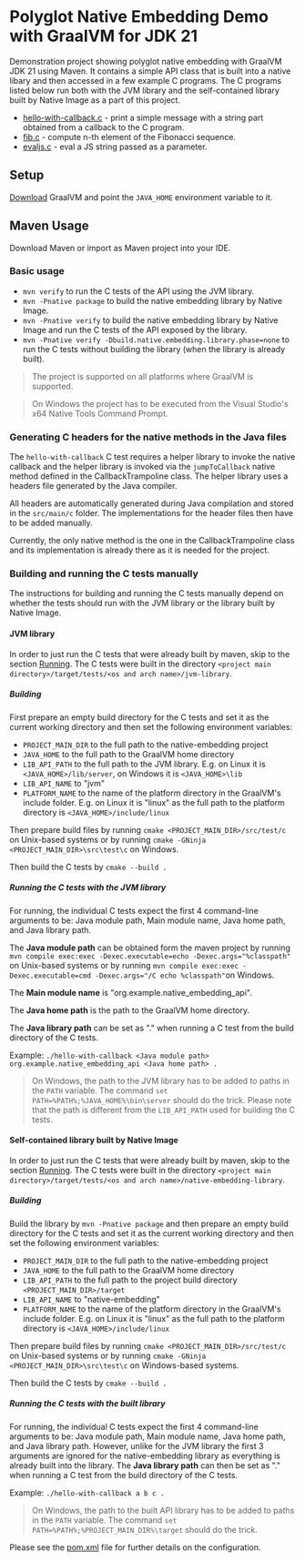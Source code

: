 # Polyglot Native Embedding Demo with GraalVM for JDK 21 
Demonstration project showing polyglot native embedding with GraalVM JDK 21 using Maven.
It contains a simple API class that is built into a native libary and then accessed in a few example C programs.
The C programs listed below run both with the JVM library and the self-contained library built by Native Image
as a part of this project.

* [hello-with-callback.c](./src/test/c/hello-with-callback.c) - print a simple message with a string part obtained from a callback to the C program.
* [fib.c](./src/test/c/fib.c) - compute n-th element of the Fibonacci sequence. 
* [evaljs.c](./src/test/c/evaljs.c) - eval a JS string passed as a parameter.

## Setup

[Download](https://www.graalvm.org/downloads/) GraalVM and point the `JAVA_HOME` environment variable to it.

## Maven Usage

Download Maven or import as Maven project into your IDE.

### Basic usage

* `mvn verify` to run the C tests of the API using the JVM library.
* `mvn -Pnative package` to build the native embedding library by Native Image.
* `mvn -Pnative verify` to build the native embedding library by Native Image and run the C tests of the API exposed by the library.
* `mvn -Pnative verify -Dbuild.native.embedding.library.phase=none` to run the C tests without building the library (when the library is already built).

> The project is supported on all platforms where GraalVM is supported.

> On Windows the project has to be executed from the Visual Studio's x64 Native Tools Command Prompt.

### Generating C headers for the native methods in the Java files

The `hello-with-callback` C test requires a helper library to invoke the native callback and the helper library is invoked via the `jumpToCallback` native method defined
in the CallbackTrampoline class. The helper library uses a headers file generated by the Java compiler.

All headers are automatically generated during Java compilation and stored in the `src/main/c` folder. The implementations for the header files then have to be added manually.

Currently, the only native method is the one in the CallbackTrampoline class and its implementation is already there as it is needed for the project.

### Building and running the C tests manually

The instructions for building and running the C tests manually depend on whether the tests should run with the JVM library
or the library built by Native Image. 

#### JVM library

In order to just run the C tests that were already built by maven, skip to the section [Running](#running-the-c-tests-with-the-jvm-library).
The C tests were built in the directory `<project main directory>/target/tests/<os and arch name>/jvm-library`.

##### Building

First prepare an empty build directory for the C tests and set it as the current working directory and then set the following environment variables:

* `PROJECT_MAIN_DIR` to the full path to the native-embedding project
* `JAVA_HOME` to the full path to the GraalVM home directory
* `LIB_API_PATH` to the full path to the JVM library. E.g. on Linux it is `<JAVA_HOME>/lib/server`, on Windows it is `<JAVA_HOME>\lib` 
* `LIB_API_NAME` to "jvm"
* `PLATFORM_NAME` to the name of the platform directory in the GraalVM's include folder. E.g. on Linux it is "linux" as the full path to the platform directory is `<JAVA_HOME>/include/linux`

Then prepare build files by running `cmake <PROJECT_MAIN_DIR>/src/test/c` on Unix-based systems or by running `cmake -GNinja <PROJECT_MAIN_DIR>\src\test\c` on Windows.

Then build the C tests by `cmake --build .`

##### Running the C tests with the JVM library

For running, the individual C tests expect the first 4 command-line arguments to be: Java module path, Main module name, Java home path, and Java library path.

The **Java module path** can be obtained form the maven project by running `mvn compile exec:exec -Dexec.executable=echo -Dexec.args="%classpath"` on Unix-based systems
or by running `mvn compile exec:exec -Dexec.executable=cmd -Dexec.args="/C echo %classpath"`on Windows.

The **Main module name** is "org.example.native_embedding_api".

The **Java home path** is the path to the GraalVM home directory.

The **Java library path** can be set as "." when running a C test from the build directory of the C tests.

Example: `./hello-with-callback <Java module path> org.example.native_embedding_api <Java home path> .`

> On Windows, the path to the JVM library has to be added to paths in the `PATH` variable. The command `set PATH=%PATH%;%JAVA_HOME%\bin\server` should do the trick. Please note that the path
is different from the `LIB_API_PATH` used for building the C tests.

#### Self-contained library built by Native Image

In order to just run the C tests that were already built by maven, skip to the section [Running](#running-the-c-tests-with-the-built-library).
The C tests were built in the directory `<project main directory>/target/tests/<os and arch name>/native-embedding-library`.

##### Building

Build the library by `mvn -Pnative package` and then prepare an empty build directory for the C tests and set it as the current working directory and then set the following environment variables:

* `PROJECT_MAIN_DIR` to the full path to the native-embedding project
* `JAVA_HOME` to the full path to the GraalVM home directory
* `LIB_API_PATH` to the full path to the project build directory `<PROJECT_MAIN_DIR>/target`
* `LIB_API_NAME` to "native-embedding"
* `PLATFORM_NAME` to the name of the platform directory in the GraalVM's include folder. E.g. on Linux it is "linux" as the full path to the platform directory is `<JAVA_HOME>/include/linux`

Then prepare build files by running `cmake <PROJECT_MAIN_DIR>/src/test/c` on Unix-based systems or by running `cmake -GNinja <PROJECT_MAIN_DIR>\src\test\c` on Windows-based systems.

Then build the C tests by `cmake --build .`

##### Running the C tests with the built library

For running, the individual C tests expect the first 4 command-line arguments to be: Java module path, Main module name, Java home path, and Java library path. However, unlike for the JVM library the
first 3 arguments are ignored for the native-embedding library as everything is already built into the library. The **Java library path** can then be set as "." when running a C test from the build directory of the C tests.

Example: `./hello-with-callback a b c .`

> On Windows, the path to the built API library has to be added to paths in the `PATH` variable. The command `set PATH=%PATH%;%PROJECT_MAIN_DIR%\target` should do the trick.

Please see the [pom.xml](./pom.xml) file for further details on the configuration.
